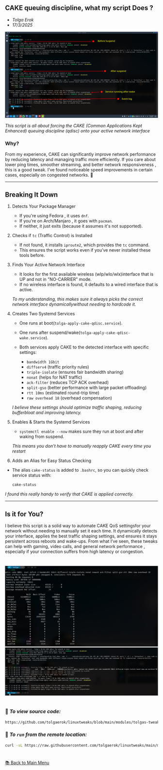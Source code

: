 ## CAKE queuing discipline, what my script Does ?

- *Tolga Erok*
- *17/3/2025*

![alt text](images/cake/cake-v6a.png)


*This script is all about  forcing the CAKE (Common Applications Kept Enhanced) queuing discipline (qdisc) onto your active network interface*  

###  Why? 
From my experience, CAKE can significantly improve network performance by reducing latency and managing traffic more efficiently. If you care about  lower ping times, smoother streaming, and better network responsiveness , this is a good tweak. I’ve found noticeable speed improvements in certain cases, especially on congested networks.   🚀

---

##  Breaking It Down 

1.  Detects Your Package Manager 
    - If you're using  Fedora , it uses `dnf`.  
    - If you're on  Arch/Manjaro , it goes with `pacman`.  
    - If neither, it just exits (because it assumes it's not supported).  

2.  Checks if `tc` (Traffic Control) is Installed 
    - If not found, it installs `iproute2`, which provides the `tc` command.  
    - This ensures the script works even if you’ve never installed these tools before.  

3.  Finds Your Active Network Interface 
    - It looks for the first available  wireless (wlp/wlo/wlx)interface that is UP and not in "NO-CARRIER" mode.  
    - If no wireless interface is found, it defaults to a wired interface that is active.  

    *To my understanding, this makes sure it always picks the  correct network interface dynamicallywithout needing to hardcode it.*  

4.  Creates Two Systemd Services 
    -  One runs at boot(`tolga-apply-cake-qdisc.service`).  
    -  One runs after suspend/wake(`tolga-apply-cake-qdisc-wake.service`).  

    - Both services apply CAKE to the detected interface with specific settings:
        - `bandwidth 1Gbit`
        - `diffserv4` (traffic priority rules)
        - `triple-isolate` (ensures fair bandwidth sharing)
        - `nonat` (helps for NAT traffic)
        - `ack-filter` (reduces TCP ACK overhead)
        - `split-gso` (better performance with large packet offloading)
        - `rtt 10ms` (estimated round-trip time)
        - `raw overhead 18` (overhead compensation)  

    *I believe these settings should optimize traffic shaping, reducing bufferbloat and improving latency.*

5.  Enables & Starts the Systemd Services 
    - `systemctl enable --now` makes sure they  run at boot and after waking from suspend. 
    
    *This means  you don’t have to manually reapply CAKE every time you restart* 

6.  Adds an Alias for Easy Status Checking 
   - The alias `cake-status` is added to `.bashrc`, so you can quickly check service status with:  
     
     ```bash
     cake-status
     ```

*I found this really handy to verify that CAKE is applied correctly.* 

---

##  Is it for You? 

I believe this script is a  solid way to automate CAKE QoS settingsfor your network without needing to manually set it each time. It dynamically detects your interface, applies the best traffic shaping settings, and ensures it stays persistent across reboots and wake-ups. From what I’ve seen, these tweaks can  help with gaming, video calls, and general network performance , especially if your connection suffers from high latency or congestion.  


#
![alt text](images/cake/cake1.png) 
![alt text](images/cake/cake2.png)

#

### 🔗 *To view source code:*

```bash
https://github.com/tolgaerok/linuxtweaks/blob/main/modules/tolgas-tweaks/NETWORKING-TWEAKS/cake.sh
```

### 🔗 *To `run` from the remote location:*

```bash
curl -sL https://raw.githubusercontent.com/tolgaerok/linuxtweaks/main/modules/tolgas-tweaks/NETWORKING-TWEAKS/cake.sh | sudo bash
```

#
[📚 Back to Main Menu](https://github.com/tolgaerok/linuxtweaks/blob/main/README.md)

